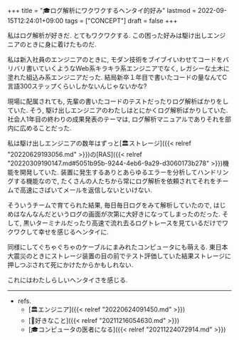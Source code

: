 +++
title = "🎓ログ解析にワクワクするヘンタイ的好み"
lastmod = 2022-09-15T12:24:01+09:00
tags = ["CONCEPT"]
draft = false
+++

私はログ解析が好きだ. とてもワクワクする. この困った好みは駆け出しエンジニアのときに身に着けたものだ.

私は新入社員のエンジニアのときに, モダン技術をブイブイいわせてコードをバリバリ書いていくようなWeb系キラキラ系エンジニアでなく, レガシーな土木に塗れた組込み系エンジニアだった. 結局新卒１年目で書いたコードの量なんてC言語300ステップくらいしかないんじゃないかな?

現場に配属されても, 先輩の書いたコードのテストだったりログ解析ばかりをしていた. そう, 駆け出しエンジニアのわたしはとにかくログ解析ばかりしていた. 社会人1年目の終わりの成果発表のテーマは, ログ解析マニュアルでありそれを部内に広めることだった.

私は駆け出しエンジニアの数年はずっと[🏛ストレージ]({{< relref "20220629193056.md" >}})の[RAS]({{< relref "20220309190147.md#5051b95b-9244-4eb6-9a29-d3060173b278" >}})機能を開発していた. 装置に発生するありとあらゆるエラーを分析してハンドリングする機能なので, たくさんの人たちから常にログ解析を依頼されてそれをチームで高速にさばいてメールを返信しないといけない.

そういうチームで育てられた結果, 毎日毎日ログをみて解析していたので, はじめはなんなんだというログの画面が次第に大好きになってしまったのだった. そして, 黒いターミナルだったり高速で流れ去るログトレースを見ているだけでワクワクして幸せを感じるヘンタイに.

同様にしてぐちゃぐちゃのケーブルにまみれたコンピュータにも萌える. 東日本大震災のときにストレージ装置の目の前でテスト評価していた結果ストレージに押しつぶされて死にかけたからかもしれない.

これにはわたしらしいヘンタイさを感じる.

---

-   refs.
    -   [🏛エンジニア]({{< relref "20220624091450.md" >}})
    -   [🦊好きなこと]({{< relref "20211216054630.md" >}})
    -   [🎓コンピュータの医者になる]({{< relref "20211224072914.md" >}})

